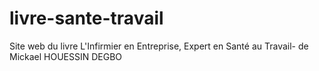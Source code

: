 # livre-sante-travail
Site web du livre L'Infirmier en Entreprise, Expert en Santé au Travail- de Mickael HOUESSIN DEGBO

